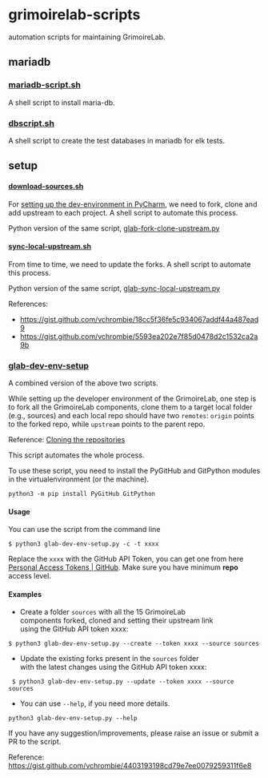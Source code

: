 # grimoirelab-scripts

automation scripts for maintaining GrimoireLab.

## mariadb

### [mariadb-script.sh](mariadb-script.sh)

A shell script to install maria-db.

### [dbscript.sh](dbscript.sh)

A shell script to create the test databases in mariadb for elk tests.

## setup

#### [download-sources.sh](download-sources.sh)

For [setting up the dev-environment in PyCharm](https://github.com/chaoss/grimoirelab-sirmordred#setting-up-a-pycharm-dev-environment), we need to fork, clone and add upstream to each project. A shell script to automate this process.

Python version of the same script, [glab-fork-clone-upstream.py](glab-fork-clone-upstream.py)

#### [sync-local-upstream.sh](sync-local-upstream.sh)

From time to time, we need to update the forks. A shell script to automate this process.

Python version of the same script, [glab-sync-local-upstream.py](glab-sync-local-upstream.py)

References:
- https://gist.github.com/vchrombie/18cc5f36fe5c934067addf44a487ead9
- https://gist.github.com/vchrombie/5593ea202e7f85d0478d2c1532ca2a9b

### [glab-dev-env-setup](glab-dev-env-setup.py)

A combined version of the above two scripts.

While setting up the developer environment of the GrimoireLab, one step is to fork all the GrimoireLab components, 
clone them to a target local folder (e.g., sources) and each local repo should have two `remotes`: `origin` points 
to the forked repo, while `upstream` points to the parent repo.

Reference: [Cloning the repositories](https://github.com/chaoss/grimoirelab-sirmordred/blob/master/Getting-Started.md#cloning-the-repositories-)

This script automates the whole process.

To use these script, you need to install the PyGitHub and GitPython modules in the virtualenvironment (or the machine).
```
python3 -m pip install PyGitHub GitPython
```

#### Usage

You can use the script from the command line

```
$ python3 glab-dev-env-setup.py -c -t xxxx
```

Replace the `xxxx` with the GitHub API Token, you can get one from here [Personal Access Tokens | GitHub](https://github.com/settings/tokens/new). Make sure you have minimum **repo** access level.

#### Examples

* Create a folder `sources` with all the 15 GrimoireLab  
components forked, cloned and setting their upstream link  
using the GitHub API token xxxx: 
```
$ python3 glab-dev-env-setup.py --create --token xxxx --source sources
```
 
* Update the existing forks present in the `sources` folder  
with the latest changes using the GitHub API token xxxx: 
```
 $ python3 glab-dev-env-setup.py --update --token xxxx --source sources
```

* You can use `--help`, if you need more details.
```
python3 glab-dev-env-setup.py --help
```
If you have any suggestion/improvements, please raise an issue or submit a PR to the script.

Reference: https://gist.github.com/vchrombie/4403193198cd79e7ee0079259311f6e8
